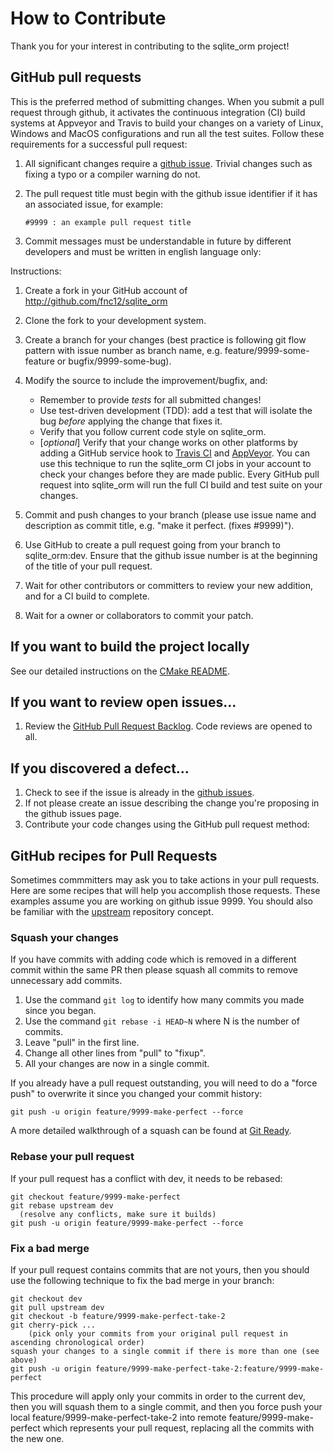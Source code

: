 # How to Contribute #

Thank you for your interest in contributing to the sqlite_orm project!

## GitHub pull requests ##

This is the preferred method of submitting changes.  When you submit a pull request through github,
it activates the continuous integration (CI) build systems at Appveyor and Travis to build your changes
on a variety of Linux, Windows and MacOS configurations and run all the test suites.  Follow these requirements 
for a successful pull request:

 1. All significant changes require a [github issue](https://github.com/fnc12/sqlite_orm/issues).  Trivial changes such as fixing a typo or a compiler warning do not.

 1. The pull request title must begin with the github issue identifier if it has an associated issue, for example:

        #9999 : an example pull request title
        
 1. Commit messages must be understandable in future by different developers and must be written in english language only:
     
Instructions:

 1. Create a fork in your GitHub account of http://github.com/fnc12/sqlite_orm
 1. Clone the fork to your development system.
 1. Create a branch for your changes (best practice is following git flow pattern with issue number as branch name, e.g. feature/9999-some-feature or bugfix/9999-some-bug).
 1. Modify the source to include the improvement/bugfix, and:

    * Remember to provide *tests* for all submitted changes!
    * Use test-driven development (TDD): add a test that will isolate the bug *before* applying the change that fixes it.
    * Verify that you follow current code style on sqlite_orm.
    * [*optional*] Verify that your change works on other platforms by adding a GitHub service hook to [Travis CI](http://docs.travis-ci.com/user/getting-started/#Step-one%3A-Sign-in) and [AppVeyor](http://www.appveyor.com/docs).  You can use this technique to run the sqlite_orm CI jobs in your account to check your changes before they are made public.  Every GitHub pull request into sqlite_orm will run the full CI build and test suite on your changes.

 1. Commit and push changes to your branch (please use issue name and description as commit title, e.g. "make it perfect. (fixes #9999)").
 1. Use GitHub to create a pull request going from your branch to sqlite_orm:dev.  Ensure that the github issue number is at the beginning of the title of your pull request.
 1. Wait for other contributors or committers to review your new addition, and for a CI build to complete.
 1. Wait for a owner or collaborators to commit your patch.

## If you want to build the project locally ##

See our detailed instructions on the [CMake README](/build/cmake/README.md).

## If you want to review open issues... ##

 1. Review the [GitHub Pull Request Backlog](https://github.com/fnc12/sqlite_orm/pulls).  Code reviews are opened to all.

## If you discovered a defect... ##

 1. Check to see if the issue is already in the [github issues](https://github.com/fnc12/sqlite_orm/issues).
 1. If not please create an issue describing the change you're proposing in the github issues page.
 1. Contribute your code changes using the GitHub pull request method:

## GitHub recipes for Pull Requests ##

Sometimes commmitters may ask you to take actions in your pull requests.  Here are some recipes that will help you accomplish those requests.  These examples assume you are working on github issue 9999.  You should also be familiar with the [upstream](https://help.github.com/articles/syncing-a-fork/) repository concept.

### Squash your changes ###

If you have commits with adding code which is removed in a different commit within the same PR then please squash all commits to remove unnecessary add commits.

1. Use the command ``git log`` to identify how many commits you made since you began.
2. Use the command ``git rebase -i HEAD~N`` where N is the number of commits.
3. Leave "pull" in the first line.
4. Change all other lines from "pull" to "fixup".
5. All your changes are now in a single commit.

If you already have a pull request outstanding, you will need to do a "force push" to overwrite it since you changed your commit history:

    git push -u origin feature/9999-make-perfect --force

A more detailed walkthrough of a squash can be found at [Git Ready](http://gitready.com/advanced/2009/02/10/squashing-commits-with-rebase.html).

### Rebase your pull request ###

If your pull request has a conflict with dev, it needs to be rebased:

    git checkout feature/9999-make-perfect
    git rebase upstream dev
      (resolve any conflicts, make sure it builds)
    git push -u origin feature/9999-make-perfect --force

### Fix a bad merge ###

If your pull request contains commits that are not yours, then you should use the following technique to fix the bad merge in your branch:

    git checkout dev
    git pull upstream dev
    git checkout -b feature/9999-make-perfect-take-2
    git cherry-pick ...
        (pick only your commits from your original pull request in ascending chronological order)
    squash your changes to a single commit if there is more than one (see above)
    git push -u origin feature/9999-make-perfect-take-2:feature/9999-make-perfect

This procedure will apply only your commits in order to the current dev, then you will squash them to a single commit, and then you force push your local feature/9999-make-perfect-take-2 into remote feature/9999-make-perfect which represents your pull request, replacing all the commits with the new one.

 
